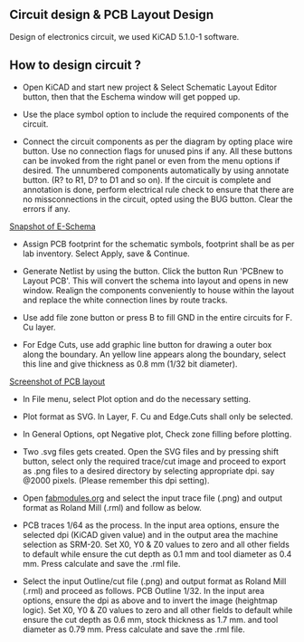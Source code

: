 ## Circuit design & PCB Layout Design
Design of electronics circuit, we used  KiCAD 5.1.0-1 software. 

## How to design circuit ?
- Open KiCAD and start new project &
Select Schematic Layout Editor button, then that the Eschema window will get popped up.

- Use the place symbol option to include the required components of the circuit.

- Connect the circuit components as per the diagram by opting place wire button.
Use no connection flags for unused pins if any. All these buttons can be invoked from the right panel or even from the menu options if desired. The unnumbered components automatically by using annotate button. (R? to R1, D? to D1 and so on).
If the circuit is complete and annotation is done, perform electrical rule check to ensure that there are no missconnections in the circuit, opted using the BUG button. Clear the errors if any.

[Snapshot of E-Schema](/img/eschema.jpg)

- Assign PCB footprint for the schematic symbols, footprint shall be as per lab inventory. Select Apply, save & Continue.

- Generate Netlist by using the button.
Click the button Run 'PCBnew to Layout PCB'. This will convert the schema into layout and opens in new window.
Realign the components conveniently to house within the layout and replace the white connection lines by route tracks.

- Use add file zone button or press B to fill GND in the entire circuits for F. Cu layer.
- For Edge Cuts, use add graphic line button for drawing a outer box along the boundary. An yellow line appears along the boundary, select this line and give thickness as 0.8 mm (1/32 bit diameter).

[Screenshot of PCB layout](img/pcblayout.jpg) 

- In File menu, select Plot option and do the necessary setting.

- Plot format as SVG. In Layer, F. Cu and Edge.Cuts shall only be selected.

- In General Options, opt Negative plot, Check zone filling before plotting.

- Two .svg files gets created. Open the SVG files and by pressing shift button, select only the required trace/cut image and proceed to export as .png files to a desired directory by selecting appropriate dpi. say @2000 pixels. (Please remember this dpi setting).

- Open [fabmodules.org](http://fabmodules.org/) and select the input trace file (.png) and output format as Roland Mill (.rml) and follow as below.

- PCB traces 1/64 as the process.
In the input area options, ensure the selected dpi (KiCAD given value) and in the output area the machine selection as SRM-20.
Set X0, Y0 & Z0 values to zero and all other fields to default while ensure the cut depth as 0.1 mm and tool diameter as 0.4 mm. Press calculate and save the .rml file.

- Select the input Outline/cut file (.png) and output format as Roland Mill (.rml) and proceed as follows. PCB Outline 1/32. In the input area options, ensure the dpi as above and to invert the image (heightmap logic). Set X0, Y0 & Z0 values to zero and all other fields to default while ensure the cut depth as 0.6 mm, stock thickness as 1.7 mm. and tool diameter as 0.79 mm. Press calculate and save the .rml file.